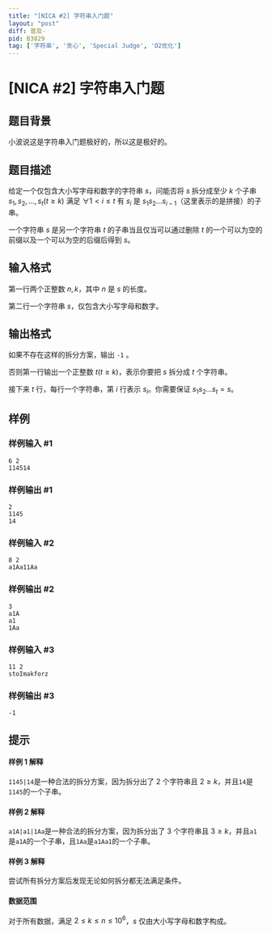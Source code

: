```yaml
---
title: "[NICA #2] 字符串入门题"
layout: "post"
diff: 普及-
pid: B3829
tag: ['字符串', '贪心', 'Special Judge', 'O2优化']
---
```

# [NICA #2] 字符串入门题
## 题目背景

小波说这是字符串入门题极好的，所以这是极好的。
## 题目描述

给定一个仅包含大小写字母和数字的字符串 $s$，问能否将 $s$ 拆分成至少 $k$ 个子串 $s_1,s_2,\dots,s_t(t\ge k)$ 满足 $\forall 1<i\le t$ 有 $s_i$ 是 $s_1s_2\dots s_{i-1}$（这里表示的是拼接）的子串。

一个字符串 $s$ 是另一个字符串 $t$ 的子串当且仅当可以通过删除 $t$ 的一个可以为空的前缀以及一个可以为空的后缀后得到 $s$。
## 输入格式

第一行两个正整数 $n,k$，其中 $n$ 是 $s$ 的长度。

第二行一个字符串 $s$，仅包含大小写字母和数字。
## 输出格式

如果不存在这样的拆分方案，输出 `-1` 。

否则第一行输出一个正整数 $t(t\ge k)$，表示你要把 $s$ 拆分成 $t$ 个字符串。

接下来 $t$ 行，每行一个字符串，第 $i$ 行表示 $s_i$。你需要保证 $s_1s_2\dots s_t=s$。
## 样例

### 样例输入 #1
```
6 2
114514
```
### 样例输出 #1
```
2
1145
14
```
### 样例输入 #2
```
8 2
a1Aa11Aa
```
### 样例输出 #2
```
3
a1A
a1
1Aa
```
### 样例输入 #3
```
11 2
stoImakforz
```
### 样例输出 #3
```
-1
```
## 提示

#### 样例 1 解释

`1145|14`是一种合法的拆分方案，因为拆分出了 $2$ 个字符串且 $2\ge k$，并且`14`是`1145`的一个子串。

#### 样例 2 解释

`a1A|a1|1Aa`是一种合法的拆分方案，因为拆分出了 $3$ 个字符串且 $3\ge k$，并且`a1`是`a1A`的一个子串，且`1Aa`是`a1Aa1`的一个子串。

#### 样例 3 解释

尝试所有拆分方案后发现无论如何拆分都无法满足条件。

#### 数据范围

对于所有数据，满足 $2\le k\le n\le 10^6$，$s$ 仅由大小写字母和数字构成。
